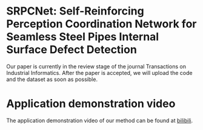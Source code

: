 # SRPCNet: Self-Reinforcing Perception Coordination Network for Seamless Steel Pipes Internal Surface Defect Detection
  Our paper is currently in the review stage of the journal Transactions on Industrial Informatics. After the paper is accepted, we will upload the code and the dataset as soon as possible.
# Application demonstration video
  The application demonstration video of our method can be found at [bilibili](www.baidu.com).
